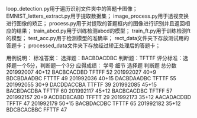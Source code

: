 loop_detection.py用于遍历识别文件夹中的答题卡图像；
EMNIST_letters_extract.py用于提取数据集；
image_process.py用于透视变换进行图像的矫正；
process.py用于对提取的答题框内的图像进行识别并且返回相应的结果；
train_abcd.py用于训练检测abcd的模型；
train_ft.py用于训练检测ft的模型；
test_acc.py用于检测模型的准确率；
rect_data文件夹下存放测试用的答题卡；
processed_data文件夹下存放经过矫正处理后的答题卡；

用例说明：
标准答案： 选择题：BACBDACDBC     判断题：TFTTF
评分标准：选择题一个5分，判断题一个3分
应得成绩：
     学号          细节           选择题             判断题       总分数
201992007   40+12   BACBCACDBD       TFTFF  	  52
201992027   40+9     BDCBDAADBC       FTTTF   	  49
201992036   40+15   DACBDAADBC       TFTTF   	  55
201992055   30+9     DACDDACCBA       TTFTF  	  39
201992085   45+15   BACBDACDBA        TFTTF  	  60
201992117   45+12   BACBCACDBC         TFTFF 	  57
201992157   20+9     ACDBDBCABD        TFFTT  	  29
201992173   35+12   AACADACDBD        TFFTF 	  47
201992179   50+15   BACBDACDBC         TFTTF  	  65
201992182   35+12   BDCBCACBBC          FFTTF  	  47